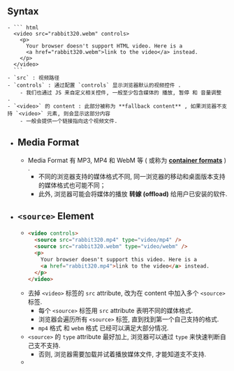 ## Syntax
	- ``` html
	  <video src="rabbit320.webm" controls>
	    <p>
	      Your browser doesn't support HTML video. Here is a
	      <a href="rabbit320.webm">link to the video</a> instead.
	    </p>
	  </video>
	  ```
	- `src` : 视频路径
	- `controls` : 通过配置 `controls` 显示浏览器默认的视频控件 .
		- 我们也通过 JS 来自定义相关控件, 一般至少包含媒体的 播放, 暂停 和 音量调整 .
	- `<video>` 的 content : 此部分被称为 **fallback content** , 如果浏览器不支持 `<video>` 元素, 则会显示这部分内容
		- 一般会提供一个链接指向这个视频文件.
- ## Media Format
	- Media Format 有 MP3, MP4 和 WebM 等 ( 或称为 **[container formats](https://developer.mozilla.org/en-US/docs/Web/Media/Formats/Containers)** ) .
		- 不同的浏览器支持的媒体格式不同, 同一浏览器的移动和桌面版本支持的媒体格式也可能不同；
		- 此外, 浏览器可能会将媒体的播放 **转嫁 (offload)** 给用户已安装的软件.
- ## `<source>` Element
	- ``` html
	  <video controls>
	    <source src="rabbit320.mp4" type="video/mp4" />
	    <source src="rabbit320.webm" type="video/webm" />
	    <p>
	      Your browser doesn't support this video. Here is a
	      <a href="rabbit320.mp4">link to the video</a> instead.
	    </p>
	  </video>
	  ```
	- 去掉 `<video>` 标签的 `src` attribute, 改为在 content 中加入多个 `<source>` 标签.
		- 每个 `<source>` 标签用 `src` attribute 表明不同的媒体格式.
		- 浏览器会遍历所有 `<source>` 标签, 直到找到第一个自己支持的格式.
		- `mp4` 格式 和 `webm` 格式 已经可以满足大部分情况.
	- `<source>` 的 `type` attribute 最好加上, 浏览器可以通过 `type` 来快速判断自己支不支持.
		- 否则, 浏览器需要加载并试着播放媒体文件, 才能知道支不支持.
	-